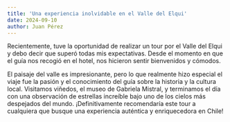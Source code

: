 ```yaml
---
title: 'Una experiencia inolvidable en el Valle del Elqui'
date: 2024-09-10
author: Juan Pérez
---
```


Recientemente, tuve la oportunidad de realizar un tour por el Valle del Elqui y debo decir que superó todas mis expectativas. Desde el momento en que el guía nos recogió en el hotel, nos hicieron sentir bienvenidos y cómodos.

El paisaje del valle es impresionante, pero lo que realmente hizo especial el viaje fue la pasión y el conocimiento del guía sobre la historia y la cultura local. Visitamos viñedos, el museo de Gabriela Mistral, y terminamos el día con una observación de estrellas increíble bajo uno de los cielos más despejados del mundo. ¡Definitivamente recomendaría este tour a cualquiera que busque una experiencia auténtica y enriquecedora en Chile!

